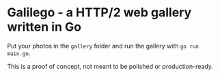 Galilego - a HTTP/2 web gallery written in Go
=============================================

Put your photos in the `gallery` folder and run the gallery with `go run main.go`.

This is a proof of concept, not meant to be polished or production-ready.
